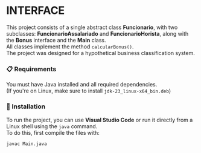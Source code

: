 # INTERFACE

This project consists of a single abstract class **Funcionario**, with two subclasses: **FuncionarioAssalariado** and **FuncionarioHorista**, along with the **Bonus** interface and the **Main** class.  
All classes implement the method `calcularBonus()`.  
The project was designed for a hypothetical business classification system.

### 📋 Requirements

You must have Java installed and all required dependencies.  
(If you're on Linux, make sure to install `jdk-23_linux-x64_bin.deb`)

### 🔧 Installation

To run the project, you can use **Visual Studio Code** or run it directly from a Linux shell using the `java` command.  
To do this, first compile the files with:

```bash
javac Main.java
